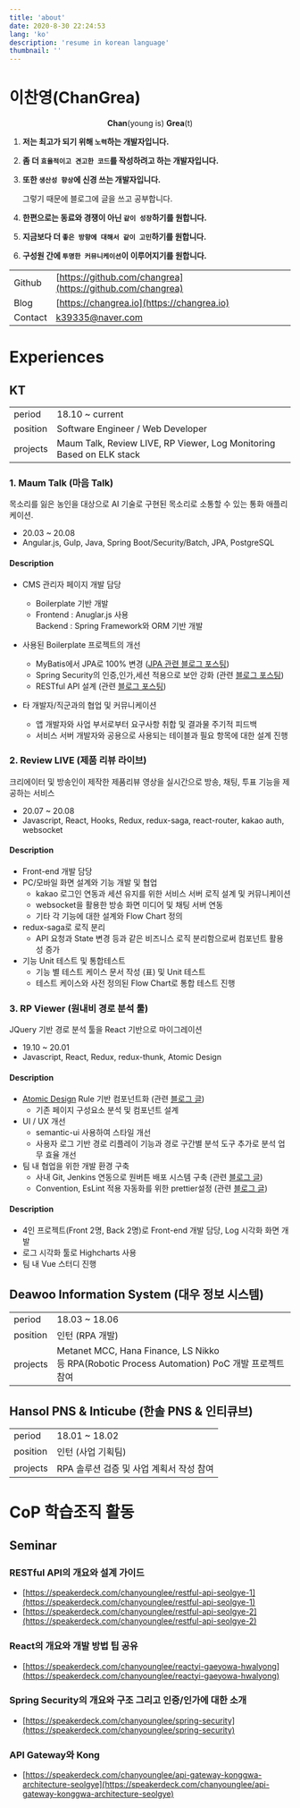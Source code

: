```yaml
---
title: 'about'
date: 2020-8-30 22:24:53
lang: 'ko'
description: 'resume in korean language'
thumbnail: ''
---
```


# 이찬영(ChanGrea)

<div style="text-align: center; margin-bottom: 10px;"><strong>Chan</strong>(young is) <strong>Grea</strong>(t)</div>

1. **저는 최고가 되기 위해 `노력`하는 개발자입니다.**

2. **좀 더 `효율적이고 견고한 코드`를 작성하려고 하는 개발자입니다.**

3. **또한 `생산성 향상`에 신경 쓰는 개발자입니다.**

   그렇기 때문에 블로그에 글을 쓰고 공부합니다.

4. **한편으로는 동료와 경쟁이 아닌 `같이 성장`하기를 원합니다.**

5. **지금보다 더 `좋은 방향에 대해서 같이 고민`하기를 원합니다.**

6. **구성원 간에 `투명한 커뮤니케이션`이 이루어지기를 원합니다.**

|         |                                                            |
| ------- | ---------------------------------------------------------- |
| Github  | [https://github.com/changrea](https://github.com/changrea) |
| Blog    | [https://changrea.io](https://changrea.io)                 |
| Contact | <k39335@naver.com>                                         |

# Experiences

## KT

|          |                                                                      |
| -------- | -------------------------------------------------------------------- |
| period   | 18.10 ~ current                                                      |
| position | Software Engineer / Web Developer                                    |
| projects | Maum Talk, Review LIVE, RP Viewer, Log Monitoring Based on ELK stack |

### 1. Maum Talk (마음 Talk)

목소리를 잃은 농인을 대상으로 AI 기술로 구현된 목소리로 소통할 수 있는 통화 애플리케이션.

- 20.03 ~ 20.08
- Angular.js, Gulp, Java, Spring Boot/Security/Batch, JPA, PostgreSQL

#### Description

- CMS 관리자 페이지 개발 담당

  - Boilerplate 기반 개발
  - Frontend : Anuglar.js 사용<br>Backend : Spring Framework와 ORM 기반 개발

- 사용된 Boilerplate 프로젝트의 개선
  - MyBatis에서 JPA로 100% 변경 ([JPA 관련 블로그 포스팅](https://changrea.io/?category=jpa))
  - Spring Security의 인증,인가,세션 적용으로 보안 강화 (관련 [블로그 포스팅](https://changrea.io/spring/spring-security-start/))
  - RESTful API 설계 (관련 [블로그 포스팅](https://changrea.io/Web/rest-api/))
- 타 개발자/직군과의 협업 및 커뮤니케이션
  - 앱 개발자와 사업 부서로부터 요구사항 취합 및 결과물 주기적 피드백
  - 서비스 서버 개발자와 공용으로 사용되는 테이블과 필요 항목에 대한 설계 진행

### 2. Review LIVE (제품 리뷰 라이브)

크리에이터 및 방송인이 제작한 제품리뷰 영상을 실시간으로 방송, 채팅, 투표 기능을 제공하는 서비스

- 20.07 ~ 20.08
- Javascript, React, Hooks, Redux, redux-saga, react-router, kakao auth, websocket

#### Description

- Front-end 개발 담당
- PC/모바일 화면 설계와 기능 개발 및 협업
  - kakao 로그인 연동과 세션 유지를 위한 서비스 서버 로직 설계 및 커뮤니케이션
  - websocket을 활용한 방송 화면 미디어 및 채팅 서버 연동
  - 기타 각 기능에 대한 설계와 Flow Chart 정의
- redux-saga로 로직 분리
  - API 요청과 State 변경 등과 같은 비즈니스 로직 분리함으로써 컴포넌트 활용성 증가
- 기능 Unit 테스트 및 통합테스트
  - 기능 별 테스트 케이스 문서 작성 (표) 및 Unit 테스트
  - 테스트 케이스와 사전 정의된 Flow Chart로 통합 테스트 진행

### 3. RP Viewer (원내비 경로 분석 툴)

JQuery 기반 경로 분석 툴을 React 기반으로 마이그레이션

- 19.10 ~ 20.01
- Javascript, React, Redux, redux-thunk, Atomic Design

#### Description

- [Atomic Design](https://atomicdesign.bradfrost.com/) Rule 기반 컴포넌트화 (관련 [블로그 글](https://changrea.io/react/atomic-design/))
  - 기존 페이지 구성요소 분석 및 컴포넌트 설계
- UI / UX 개선
  - semantic-ui 사용하여 스타일 개선
  - 사용자 로그 기반 경로 리플레이 기능과 경로 구간별 분석 도구 추가로 분석 업무 효율 개선
- 팀 내 협업을 위한 개발 환경 구축
  - 사내 Git, Jenkins 연동으로 원버튼 배포 시스템 구축 (관련 [블로그 글](https://changrea.io/etc/nginx-config-for-react/))
  - Convention, EsLint 적용 자동화를 위한 prettier설정 (관련 [블로그 글](https://changrea.io/web/eslint-prettier/))

#### Description

- 4인 프로젝트(Front 2명, Back 2명)로 Front-end 개발 담당, Log 시각화 화면 개발
- 로그 시각화 툴로 Highcharts 사용
- 팀 내 Vue 스터디 진행

## Deawoo Information System (대우 정보 시스템)

|          |                                                                                                   |
| -------- | ------------------------------------------------------------------------------------------------- |
| period   | 18.03 ~ 18.06                                                                                     |
| position | 인턴 (RPA 개발)                                                                                   |
| projects | Metanet MCC, Hana Finance, LS Nikko<br> 등 RPA(Robotic Process Automation) PoC 개발 프로젝트 참여 |

## Hansol PNS & Inticube (한솔 PNS & 인티큐브)

|          |                                          |
| -------- | ---------------------------------------- |
| period   | 18.01 ~ 18.02                            |
| position | 인턴 (사업 기획팀)                       |
| projects | RPA 솔루션 검증 및 사업 계획서 작성 참여 |

# CoP 학습조직 활동

## Seminar

### RESTful API의 개요와 설계 가이드

- [https://speakerdeck.com/chanyounglee/restful-api-seolgye-1](https://speakerdeck.com/chanyounglee/restful-api-seolgye-1)
- [https://speakerdeck.com/chanyounglee/restful-api-seolgye-2](https://speakerdeck.com/chanyounglee/restful-api-seolgye-2)

### React의 개요와 개발 방법 팁 공유

- [https://speakerdeck.com/chanyounglee/reactyi-gaeyowa-hwalyong](https://speakerdeck.com/chanyounglee/reactyi-gaeyowa-hwalyong)

### Spring Security의 개요와 구조 그리고 인증/인가에 대한 소개

- [https://speakerdeck.com/chanyounglee/spring-security](https://speakerdeck.com/chanyounglee/spring-security)

### API Gateway와 Kong

- [https://speakerdeck.com/chanyounglee/api-gateway-konggwa-architecture-seolgye](https://speakerdeck.com/chanyounglee/api-gateway-konggwa-architecture-seolgye)
